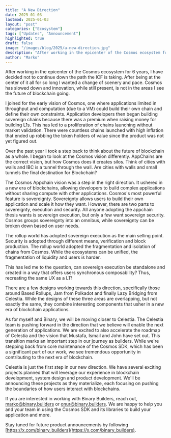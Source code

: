 ```yaml
---
title: "A New Direction"
date: 2025-01-03
lastmod: 2025-01-03
layout: "post"
categories: ["Ecosystem"]
tags: ["Updates", "Announcement"]
highlighted: true
draft: false
image: "/images/blog/2025/a-new-direction.jpg"
description: "After working in the epicenter of the Cosmos ecosystem for 6 years, we are taking a new direction with Binary Builders."
author: "Marko"
---
```


After working in the epicenter of the Cosmos ecosystem for 6 years, I have decided not to continue down the path the ICF is taking. After being at the center of it all for so long I wanted a change of scenery and pace. Cosmos has slowed down and innovation, while still present, is not in the areas I see the future of blockchain going.

I joined for the early vision of Cosmos, one where applications limited in throughput and computation (due to a VM) could build their own chain and define their own constraints. Application developers then began building sovereign chains because there was a premium when raising money for building L1s. This has led to a proliferation of chains launching without market validation. There were countless chains launched with high inflation that ended up robbing the token holders of value since the product was not yet figured out.

Over the past year I took a step back to think about the future of blockchain as a whole. I began to look at the Cosmos vision differently. AppChains are the correct vision, but how Cosmos does it creates silos. Think of cities with walls and IBC is a tunnel through the wall. Are cities with walls and small tunnels the final destination for Blockchain?

The Cosmos Appchain vision was a step in the right direction. It ushered in a new era of blockchains, allowing developers to build complex applications without sharing compute with other applications. Cosmos's most powerful feature is sovereignty. Sovereignty allows users to build their own application and scale it how they want. However, there are two parts to sovereignty, execution and security. All anyone adopting the appchain thesis wants is sovereign execution, but only a few want sovereign security. Cosmos groups sovereignty into an omnibus, while sovereignty can be broken down based on user needs.

The rollup world has adopted sovereign execution as the main selling point. Security is adopted through different means, verification and block production. The rollup world adopted the fragmentation and isolation of chains from Cosmos. While the ecosystems can be unified, the fragmentation of liquidity and users is harder.

This has led me to the question, can sovereign execution be standalone and created in a way that offers users synchronous composability? Thus, recreating the same UX as a L1?

There are a few designs working towards this direction, specifically those around Based Rollups, Jam from Polkadot and finally Lazy Bridging from Celestia. While the designs of these three areas are overlapping, but not exactly the same, they combine interesting components that usher in a new era of blockchain applications.

As for myself and Binary, we will be moving closer to Celestia. The Celestia team is pushing forward in the direction that we believe will enable the next generation of applications. We are excited to also accelerate the roadmap of Celestia and the vision that Mustafa, Ismail and John have set out. This transition marks an important step in our journey as builders. While we're stepping back from core maintenance of the Cosmos SDK, which has been a significant part of our work, we see tremendous opportunity in contributing to the next era of blockchain.

Celestia is just the first step in our new direction. We have several exciting projects planned that will leverage our experience in blockchain development, system design and product development. We'll be announcing these projects as they materialize, each focusing on pushing the boundaries of how users interact with blockchains.

If you are interested in working with Binary Builders, reach out, marko@binary.builders or onur@binary.builders. We are happy to help you and your team in using the Cosmos SDK and its libraries to build your application and more.

Stay tuned for future product announcements by following [https://x.com/binary_builders](https://x.com/binary_builders). 